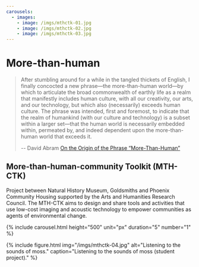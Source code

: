 ```yaml
---
carousels:
  - images: 
    - image: /imgs/mthctk-01.jpg
    - image: /imgs/mthctk-02.jpg
    - image: /imgs/mthctk-03.jpg
---
```


# More-than-human

>After stumbling around for a while in the tangled thickets of English, I finally concocted a new phrase—the more-than-human world—by which to articulate the broad commonwealth of earthly life as a realm that manifestly includes human culture, with all our creativity, our arts, and our technology, but which also (necessarily) exceeds human culture. The phrase was intended, first and foremost, to indicate that the realm of humankind (with our culture and technology) is a subset within a larger set—that the human world is necessarily embedded within, permeated by, and indeed dependent upon the more-than-human world that exceeds it.
>
> -- David Abram [On the Origin of the Phrase “More-Than-Human”](https://mothrights.org/wp-content/themes/nyu-moth/assets/images/book/pdfs/ripped/15-More-Than-Human-Rights_Book-On-the-Origin-of-the-Phrase-More-Than-Human.pdf)

## More-than-human-community Toolkit (MTH-CTK)

Project between Natural History Museum, Goldsmiths and Phoenix Community Housing supported by the Arts and Humanities Research Council.  The MTH-CTK aims to design and share tools and activities that use low-cost imaging and acoustic technology to empower communities as agents of environmental change.

{% include carousel.html height="500" unit="px" duration="5" number="1" %}

{% include figure.html img="/imgs/mthctk-04.jpg" alt="Listening to the sounds of moss." caption="Listening to the sounds of moss (student project)." %}